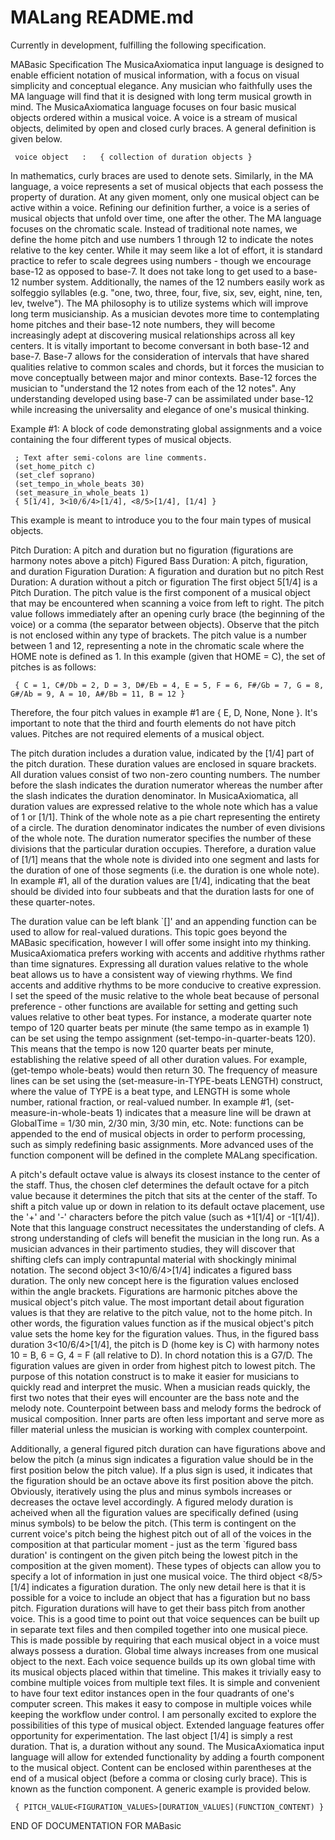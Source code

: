 # MALang README.md

Currently in development, fulfilling the following specification.

MABasic Specification
The MusicaAxiomatica input language is designed to enable efficient notation of musical information, with a focus on visual simplicity and conceptual elegance. Any musician who faithfully uses the MA language will find that it is designed with long term musical growth in mind.
The MusicaAxiomatica language focuses on four basic musical objects ordered within a musical voice.
A voice is a stream of musical objects, delimited by open and closed curly braces. A general definition is given below.

     voice object   :   { collection of duration objects }

In mathematics, curly braces are used to denote sets. Similarly, in the MA language, a voice represents a set of musical objects that each possess the property of duration.
At any given moment, only one musical object can be active within a voice. Refining our definition further, a voice is a series of musical objects that unfold over time, one after the other.
The MA language focuses on the chromatic scale. Instead of traditional note names, we define the home pitch and use numbers 1 through 12 to indicate the notes relative to the key center. While it may seem like a lot of effort, it is standard practice to refer to scale degrees using numbers - though we encourage base-12 as opposed to base-7. It does not take long to get used to a base-12 number system. Additionally, the names of the 12 numbers easily work as solfeggio syllables (e.g. "one, two, three, four, five, six, sev, eight, nine, ten, lev, twelve"). The MA philosophy is to utilize systems which will improve long term musicianship. As a musician devotes more time to contemplating home pitches and their base-12 note numbers, they will become increasingly adept at discovering musical relationships across all key centers. It is vitally important to become conversant in both base-12 and base-7. Base-7 allows for the consideration of intervals that have shared qualities relative to common scales and chords, but it forces the musician to move conceptually between major and minor contexts. Base-12 forces the musician to "understand the 12 notes from each of the 12 notes". Any understanding developed using base-7 can be assimilated under base-12 while increasing the universality and elegance of one's musical thinking.

Example #1:  A block of code demonstrating global assignments and a voice containing the four different types of musical objects.

     ; Text after semi-colons are line comments.
     (set_home_pitch c)
     (set_clef soprano)
     (set_tempo_in_whole_beats 30)
     (set_measure_in_whole_beats 1)
     { 5[1/4], 3<10/6/4>[1/4], <8/5>[1/4], [1/4] }

This example is meant to introduce you to the four main types of musical objects.

Pitch Duration:                A pitch and duration but no figuration (figurations are harmony notes above a pitch)
Figured Bass Duration:   A pitch, figuration, and duration
Figuration Duration:       A figuration and duration but no pitch
Rest Duration:                A duration without a pitch or figuration
The first object 5[1/4] is a Pitch Duration. The pitch value is the first component of a musical object that may be encountered when scanning a voice from left to right. The pitch value follows immediately after an opening curly brace (the beginning of the voice) or a comma (the separator between objects). Observe that the pitch is not enclosed within any type of brackets. The pitch value is a number between 1 and 12, representing a note in the chromatic scale where the HOME note is defined as 1. In this example (given that HOME = C), the set of pitches is as follows:

     { C = 1, C#/Db = 2, D = 3, D#/Eb = 4, E = 5, F = 6, F#/Gb = 7, G = 8, G#/Ab = 9, A = 10, A#/Bb = 11, B = 12 }

Therefore, the four pitch values in example #1 are { E, D, None, None }. It's important to note that the third and fourth elements do not have pitch values. Pitches are not required elements of a musical object.

The pitch duration includes a duration value, indicated by the [1/4] part of the pitch duration. These duration values are enclosed in square brackets. All duration values consist of two non-zero counting numbers. The number before the slash indicates the duration numerator whereas the number after the slash indicates the duration denominator. In MusicaAxiomatica, all duration values are expressed relative to the whole note which has a value of 1 or [1/1]. Think of the whole note as a pie chart representing the entirety of a circle. The duration denominator indicates the number of even divisions of the whole note. The duration numerator specifies the number of these divisions that the particular duration occupies. Therefore, a duration value of [1/1] means that the whole note is divided into one segment and lasts for the duration of one of those segments (i.e. the duration is one whole note). In example #1, all of the duration values are [1/4], indicating that the beat should be divided into four subbeats and that the duration lasts for one of these quarter-notes.

The duration value can be left blank `[]' and an appending function can be used to allow for real-valued durations. This topic goes beyond the MABasic specification, however I will offer some insight into my thinking. MusicaAxiomatica prefers working with accents and additive rhythms rather than time signatures. Expressing all duration values relative to the whole beat allows us to have a consistent way of viewing rhythms. We find accents and additive rhythms to be more conducive to creative expression. I set the speed of the music relative to the whole beat because of personal preference - other functions are available for setting and getting such values relative to other beat types. For instance, a moderate quarter note tempo of 120 quarter beats per minute (the same tempo as in example 1) can be set using the tempo assignment (set-tempo-in-quarter-beats 120). This means that the tempo is now 120 quarter beats per minute, establishing the relative speed of all other duration values. For example, (get-tempo whole-beats) would then return 30. The frequency of measure lines can be set using the (set-measure-in-TYPE-beats LENGTH) construct, where the value of TYPE is a beat type, and LENGTH is some whole number, rational fraction, or real-valued number. In example #1, (set-measure-in-whole-beats 1) indicates that a measure line will be drawn at GlobalTime = 1/30 min, 2/30 min, 3/30 min, etc. Note: functions can be appended to the end of musical objects in order to perform processing, such as simply redefining basic assignments. More advanced uses of the function component will be defined in the complete MALang specification.

A pitch's default octave value is always its closest instance to the center of the staff. Thus, the chosen clef determines the default octave for a pitch value because it determines the pitch that sits at the center of the staff. To shift a pitch value up or down in relation to its default octave placement, use the '+' and '-' characters before the pitch value (such as +1[1/4] or -1[1/4]). Note that this language construct necessitates the understanding of clefs. A strong understanding of clefs will benefit the musician in the long run. As a musician advances in their partimento studies, they will discover that shifting clefs can imply contrapuntal material with shockingly minimal notation.
The second object 3<10/6/4>[1/4] indicates a figured bass duration. The only new concept here is the figuration values enclosed within the angle brackets. Figurations are harmonic pitches above the musical object's pitch value. The most important detail about figuration values is that they are relative to the pitch value, not to the home pitch. In other words, the figuration values function as if the musical object's pitch value sets the home key for the figuration values. Thus, in the figured bass duration 3<10/6/4>[1/4], the pitch is D (home key is C) with harmony notes 10 = B, 6 = G, 4 = F (all relative to D). In chord notation this is a G7/D. The figuration values are given in order from highest pitch to lowest pitch. The purpose of this notation construct is to make it easier for musicians to quickly read and interpret the music. When a musician reads quickly, the first two notes that their eyes will encounter are the bass note and the melody note. Counterpoint between bass and melody forms the bedrock of musical composition. Inner parts are often less important and serve more as filler material unless the musician is working with complex counterpoint.

Additionally, a general figured pitch duration can have figurations above and below the pitch (a minus sign indicates a figuration value should be in the first position below the pitch value). If a plus sign is used, it indicates that the figuration should be an octave above its first position above the pitch. Obviously, iteratively using the plus and minus symbols increases or decreases the octave level accordingly. A figured melody duration is acheived when all the figuration values are specifically defined (using minus symbols) to be below the pitch. (This term is contingent on the current voice's pitch being the highest pitch out of all of the voices in the composition at that particular moment - just as the term `figured bass duration' is contingent on the given pitch being the lowest pitch in the composition at the given moment). These types of objects can allow you to specify a lot of information in just one musical voice.
The third object <8/5>[1/4] indicates a figuration duration. The only new detail here is that it is possible for a voice to include an object that has a figuration but no bass pitch. Figuration durations will have to get their bass pitch from another voice. This is a good time to point out that voice sequences can be built up in separate text files and then compiled together into one musical piece. This is made possible by requiring that each musical object in a voice must always possess a duration. Global time always increases from one musical object to the next. Each voice sequence builds up its own global time with its musical objects placed within that timeline. This makes it trivially easy to combine multiple voices from multiple text files. It is simple and convenient to have four text editor instances open in the four quadrants of one's computer screen. This makes it easy to compose in multiple voices while keeping the workflow under control. I am personally excited to explore the possibilities of this type of musical object. Extended language features offer opportunity for experimentation.
The last object [1/4] is simply a rest duration. That is, a duration without any sound.
The MusicaAxiomatica input language will allow for extended functionality by adding a fourth component to the musical object. Content can be enclosed within parentheses at the end of a musical object (before a comma or closing curly brace). This is known as the function component. A generic example is provided below.

     { PITCH_VALUE<FIGURATION_VALUES>[DURATION_VALUES](FUNCTION_CONTENT) }

END OF DOCUMENTATION FOR MABasic

